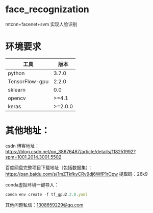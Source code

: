 # face_recognization
mtcnn+facenet+svm 实现人脸识别

# 环境要求
工具   | 版本
-------- | -----
python  | 3.7.0
TensorFlow-gpu  | 2.2.0
sklearn  | 0.0
opencv  | >=4.1
keras | >=2.0.0

# 其他地址：
csdn 博客地址： https://blog.csdn.net/qq_38676487/article/details/118251992?spm=1001.2014.3001.5502

百度网盘完整项目下载地址（包括数据集）：https://pan.baidu.com/s/1mZTkfkyCRv9dj6WfP1rCpw 提取码：26k9

conda虚拟环境一键导入：

```javascript
conda env create -f tf_gpu2.2.0.yaml
```

其他问题私信：1308659229@qq.com
